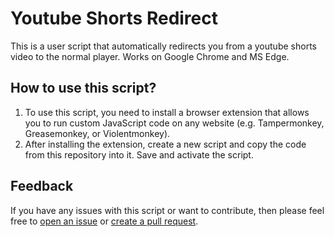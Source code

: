 # Youtube Shorts Redirect
This is a user script that automatically redirects you from a youtube shorts video to the normal player. Works on Google Chrome and MS Edge.

## How to use this script?

1. To use this script, you need to install a browser extension that allows you to run custom JavaScript code on any website (e.g. Tampermonkey, Greasemonkey, or Violentmonkey).
2. After installing the extension, create a new script and copy the code from this repository into it. Save and activate the script.

## Feedback
If you have any issues with this script or want to contribute, then please feel free to [open an issue](https://github.com/Zike01/Youtube-Shorts-Redirect/issues) or [create a pull request](https://github.com/Zike01/Youtube-Shorts-Redirect/pulls).
